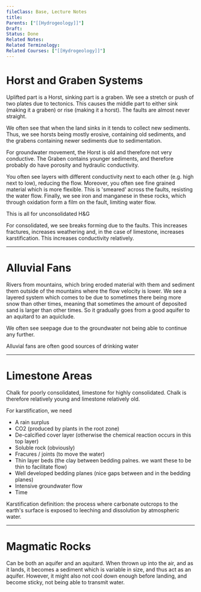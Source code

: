```yaml
---
fileClass: Base, Lecture Notes
title: 
Parents: ["[[Hydrogeology]]"]
Draft: 
Status: Done
Related Notes: 
Related Terminology: 
Related Courses: ["[[Hydrogeology]]"]
---
```

# Horst and Graben Systems
Uplifted part is a Horst, sinking part is a graben. We see a stretch or push of two plates due to tectonics. This causes the middle part to either sink (making it a graben) or rise (making it a horst). The faults are almost never straight. 

We often see that when the land sinks in it tends to collect new sediments. Thus, we see horsts being mostly erosive, containing old sediments, and the grabens containing newer sediments due to sedimentation. 

For groundwater movement, the Horst is old and therefore not very conductive. The Graben contains younger sediments, and therefore probably do have porosity and hydraulic conductivity. 

You often see layers with different conductivity next to each other (e.g. high next to low), reducing the flow. Moreover, you often see fine grained material which is more flexible. This is 'smeared' across the faults, resisting the water flow. Finally, we see iron and manganese in these rocks, which through oxidation form a film on the fault, limiting water flow.

This is all for unconsolidated H&G

For consolidated, we see breaks forming due to the faults. This increases fractures, increases weathering and, in the case of limestone, increases karstification. This increases conductivity relatively. 

---
# Alluvial Fans
Rivers from mountains, which bring eroded material with them and sediment them outside of the mountains where the flow velocity is lower. We see a layered system which comes to be due to sometimes there being more snow than other times, meaning that sometimes the amount of deposited sand is larger than other times. So it gradually goes from a good aquifer to an aquitard to an aquiclude.

We often see seepage due to the groundwater not being able to continue any further. 

Alluvial fans are often good sources of drinking water

---
# Limestone Areas
Chalk for poorly consolidated, limestone for highly consolidated. Chalk is therefore relatively young and limestone relatively old. 

For karstification, we need
- A rain surplus
- CO2 (produced by plants in the root zone)
- De-calcified cover layer (otherwise the chemical reaction occurs in this top layer)
- Soluble rock (obviously)
- Fracures / joints (to move the water)
- Thin layer beds (the clay between bedding palnes. we want these to be thin to facilitate flow)
- Well developed bedding planes (nice gaps between and in the bedding planes)
- Intensive groundwater flow
- Time

Karstification definition: the process where carbonate outcrops to the earth's surface is exposed to leeching and dissolution by atmospheric water. 

---
# Magmatic Rocks
Can be both an aquifer and an aquitard. When thrown up into the air, and as it lands, it becomes a sediment which is variable in size, and thus act as an aquifer. However, it might also not cool down enough before landing, and become sticky, not being able to transmit water.


